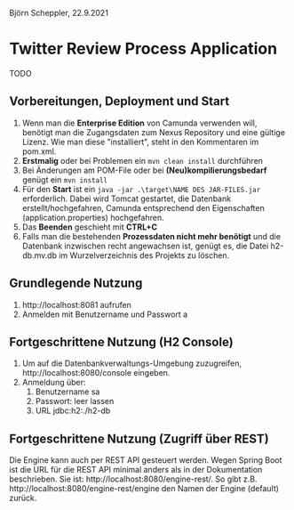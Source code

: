 Björn Scheppler, 22.9.2021

# Twitter Review Process Application
TODO

## Vorbereitungen, Deployment und Start
1. Wenn man die **Enterprise Edition** von Camunda verwenden will, benötigt man die Zugangsdaten zum Nexus Repository und eine gültige Lizenz. Wie man diese "installiert", steht in den Kommentaren im pom.xml.
2. **Erstmalig** oder bei Problemen ein `mvn clean install` durchführen
3. Bei Änderungen am POM-File oder bei **(Neu)kompilierungsbedarf** genügt ein `mvn install`
4. Für den **Start** ist ein `java -jar .\target\NAME DES JAR-FILES.jar` erforderlich. Dabei wird Tomcat gestartet, die Datenbank erstellt/hochgefahren, Camunda entsprechend den Eigenschaften (application.properties) hochgefahren.
5. Das **Beenden** geschieht mit **CTRL+C**
6. Falls man die bestehenden **Prozessdaten nicht mehr benötigt** und die Datenbank inzwischen recht angewachsen ist, genügt es, die Datei h2-db.mv.db im Wurzelverzeichnis des Projekts zu löschen.

## Grundlegende Nutzung
1. http://localhost:8081 aufrufen
2. Anmelden mit Benutzername und Passwort a

## Fortgeschrittene Nutzung (H2 Console)
1. Um auf die Datenbankverwaltungs-Umgebung zuzugreifen, http://localhost:8080/console eingeben.
2. Anmeldung über:
    1. Benutzername sa
    2. Passwort: leer lassen
    3. URL jdbc:h2:./h2-db

## Fortgeschrittene Nutzung (Zugriff über REST)
Die Engine kann auch per REST API gesteuert werden. Wegen Spring Boot ist die URL für die REST API minimal anders als in der Dokumentation beschrieben. Sie ist: http://localhost:8080/engine-rest/. So gibt z.B. http://localhost:8080/engine-rest/engine den Namen der Engine (default) zurück.